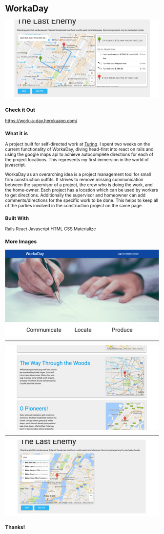 # WorkaDay

![image of workaday directions autocomplete](https://github.com/lsaville/readme-screenshots/blob/master/workaday/Screen%20Shot%202017-02-12%20at%207.54.24%20AM.png?raw=true)

### Check it Out
https://work-a-day.herokuapp.com/

### What it is
A project built for self-directed work at [Turing](https://www.turing.io/). I spent two weeks on the current functionality of WorkaDay, diving head-first into react on rails and using the google maps api to achieve autocomplete directions for each of the project locations. This represents my first immersion in the world of javascript.

WorkaDay as an overarching idea is a project management tool for small firm construction outfits. It strives to remove missing communication between the supervisor of a project, the crew who is doing the work, and the home-owner. Each project has a location which can be used by workers to get directions. Additionally the supervisor and homeowner can add comments/directions for the specific work to be done. This helps to keep all of the parties involved in the construction project on the same page.

### Built With
Rails
React
Javascript
HTML
CSS
Materialize

### More Images

![image of landing page](https://github.com/lsaville/readme-screenshots/blob/master/workaday/Screen%20Shot%202017-02-12%20at%207.52.32%20AM.png?raw=true)
_____________________________________________________________________________________________________________________________
![image of projects index](https://github.com/lsaville/readme-screenshots/blob/master/workaday/Screen%20Shot%202017-02-12%20at%207.53.23%20AM.png?raw=true)

_____________________________________________________________________________________________________________________________
![image of autocomplete dropdown](https://github.com/lsaville/readme-screenshots/blob/master/workaday/Screen%20Shot%202017-02-12%20at%207.53.57%20AM.png?raw=true)

### Thanks!
